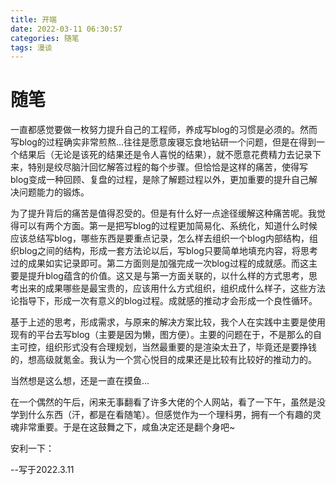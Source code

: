 ```yaml
---
title: 开端
date: 2022-03-11 06:30:57
categories: 随笔
tags: 漫谈
---
```


# 随笔

一直都感觉要做一枚努力提升自己的工程师，养成写blog的习惯是必须的。然而写blog的过程确实非常煎熬...往往是愿意废寝忘食地钻研一个问题，但是在得到一个结果后（无论是该死的结果还是令人喜悦的结果），就不愿意花费精力去记录下来，特别是绞尽脑汁回忆解答过程的每个步骤。但恰恰是这样的痛苦，使得写blog变成一种回顾、复盘的过程，是除了解题过程以外，更加重要的提升自己解决问题能力的锻炼。

为了提升背后的痛苦是值得忍受的。但是有什么好一点途径缓解这种痛苦呢。我觉得可以有两个方面。第一是把写blog的过程更加简易化、系统化，知道什么时候应该总结写blog，哪些东西是要重点记录，怎么样去组织一个blog内部结构，组织blog之间的结构，形成一套方法论以后，写blog只要简单地填充内容，将思考过的成果如实记录即可。第二方面则是加强完成一次blog过程的成就感。而这主要是提升blog蕴含的价值。这又是与第一方面关联的，以什么样的方式思考，思考出来的成果哪些是最宝贵的，应该用什么方式组织，组织成什么样子，这些方法论指导下，形成一次有意义的blog过程。成就感的推动才会形成一个良性循环。

基于上述的思考，形成需求，与原来的解决方案比较，我个人在实践中主要是使用现有的平台去写blog（主要是因为懒，图方便）。主要的问题在于，不是那么的自主可控，组织形式没有合理规划，当然最重要的是渲染太丑了，毕竟还是要挣钱的，想高级就氪金。我认为一个赏心悦目的成果还是比较有比较好的推动力的。

当然想是这么想，还是一直在摸鱼...

在一个偶然的午后，闲来无事翻看了许多大佬的个人网站，看了一下午，虽然是没学到什么东西（汗，都是在看随笔）。但感觉作为一个理科男，拥有一个有趣的灵魂非常重要。于是在这鼓舞之下，咸鱼决定还是翻个身吧~

安利一下：

[Nihl]:https://nihil.cc/
[Swich]:https://alobal.github.io/
[Bokjan]:https://bokjan.com/

--写于2022.3.11
